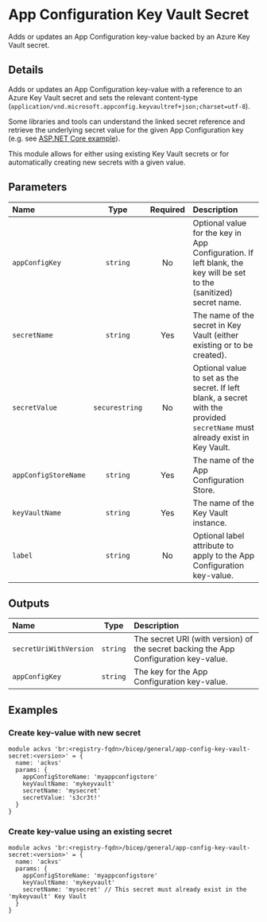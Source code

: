 # App Configuration Key Vault Secret

Adds or updates an App Configuration key-value backed by an Azure Key Vault secret.

## Details

Adds or updates an App Configuration key-value with a reference to an Azure Key Vault secret and sets the relevant content-type (`application/vnd.microsoft.appconfig.keyvaultref+json;charset=utf-8`).

Some libraries and tools can understand the linked secret reference and retrieve the underlying secret value for the given App Configuration key (e.g. see [ASP.NET Core example](https://learn.microsoft.com/en-us/azure/azure-app-configuration/use-key-vault-references-dotnet-core)).

This module allows for either using existing Key Vault secrets or for automatically creating new secrets with a given value.

## Parameters

| Name                 | Type           | Required | Description                                                                                                                  |
| :------------------- | :------------: | :------: | :--------------------------------------------------------------------------------------------------------------------------- |
| `appConfigKey`       | `string`       | No       | Optional value for the key in App Configuration. If left blank, the key will be set to the (sanitized) secret name.          |
| `secretName`         | `string`       | Yes      | The name of the secret in Key Vault (either existing or to be created).                                                      |
| `secretValue`        | `securestring` | No       | Optional value to set as the secret. If left blank, a secret with the provided `secretName` must already exist in Key Vault. |
| `appConfigStoreName` | `string`       | Yes      | The name of the App Configuration Store.                                                                                     |
| `keyVaultName`       | `string`       | Yes      | The name of the Key Vault instance.                                                                                          |
| `label`              | `string`       | No       | Optional label attribute to apply to the App Configuration key-value.                                                        |

## Outputs

| Name                   | Type     | Description                                                                          |
| :--------------------- | :------: | :----------------------------------------------------------------------------------- |
| `secretUriWithVersion` | `string` | The secret URI (with version) of the secret backing the App Configuration key-value. |
| `appConfigKey`         | `string` | The key for the App Configuration key-value.                                         |

## Examples

### Create key-value with new secret

```bicep
module ackvs 'br:<registry-fqdn>/bicep/general/app-config-key-vault-secret:<version>' = {
  name: 'ackvs'
  params: {
    appConfigStoreName: 'myappconfigstore'
    keyVaultName: 'mykeyvault'
    secretName: 'mysecret'
    secretValue: 's3cr3t!'
  }
}
```

### Create key-value using an existing secret

```bicep
module ackvs 'br:<registry-fqdn>/bicep/general/app-config-key-vault-secret:<version>' = {
  name: 'ackvs'
  params: {
    appConfigStoreName: 'myappconfigstore'
    keyVaultName: 'mykeyvault'
    secretName: 'mysecret' // This secret must already exist in the 'mykeyvault' Key Vault
  }
}
```